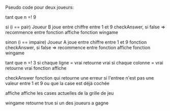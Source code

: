 



Pseudo code pour deux joueurs:

tant que n =! 9

si (i == pair)
    Joueur B joue
        entre chiffre entre 1 et 9
                checkAnswer, si false => recommence entre
                    fonction affiche
                        fonction wingame

sinon (i == impaire)
    Joueur A joue
        entre chiffre entre 1 et 9
            fonction checkAnswer, si false => recommence entre
                fonction affiche
                    fonction wingame


tant que n =! 3
    si chaque ligne = vrai 
        retourne vrai
    si chaque colonne = vrai 
        retourne vrai
    fonction affiche

checkAnswer 
fonction qui retourne une erreur
si l'entree n'est pas une valeur entre 1 et 9
ou que la case est déjà cochée

affiche
affiche les cases actuelles de la grille de jeu

wingame 
retourne true si un des joueurs a gagne